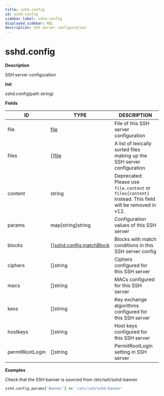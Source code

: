 ```yaml
---
title: sshd.config
id: sshd.config
sidebar_label: sshd.config
displayed_sidebar: MQL
description: SSH server configuration
---
```


# sshd.config

**Description**

SSH server configuration

**Init**

sshd.config(path string)

**Fields**

| ID              | TYPE                                                          | DESCRIPTION                                                                                           |
| --------------- | ------------------------------------------------------------- | ----------------------------------------------------------------------------------------------------- |
| file            | [file](file.md)                                               | File of this SSH server configuration                                                                 |
| files           | &#91;&#93;[file](file.md)                                     | A list of lexically sorted files making up the SSH server configuration                               |
| content         | string                                                        | Deprecated: Please use `file.content` or `files{content}` instead. This field will be removed in v12. |
| params          | map[string]string                                             | Configuration values of this SSH server                                                               |
| blocks          | &#91;&#93;[sshd.config.matchBlock](sshd.config.matchblock.md) | Blocks with match conditions in this SSH server config                                                |
| ciphers         | &#91;&#93;string                                              | Ciphers configured for this SSH server                                                                |
| macs            | &#91;&#93;string                                              | MACs configured for this SSH server                                                                   |
| kexs            | &#91;&#93;string                                              | Key exchange algorithms configured for this SSH server                                                |
| hostkeys        | &#91;&#93;string                                              | Host keys configured for this SSH server                                                              |
| permitRootLogin | &#91;&#93;string                                              | PermitRootLogin setting in SSH server                                                                 |

**Examples**

Check that the SSH banner is sourced from /etc/ssh/sshd-banner

```coffeescript
sshd.config.params['Banner'] == '/etc/ssh/sshd-banner'
```
